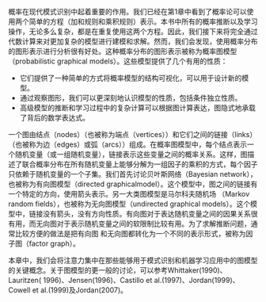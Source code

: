 概率在现代模式识别中起着重要的作用。我们已经在第1章中看到了概率论可以使用两个简单的方程（加和规则和乘积规则）表示。本书中所有的概率推断以及学习操作，无论多么复杂，都是在重复使用这两个方程。因此，我们接下来将完全通过代数计算来对更加复杂的模型进行建模和求解。然而，我们会发现，使用概率分布的图形表示进行分析很有好处。这种概率分布的图形表示被称为概率图模型（probabilistic graphical models）。这些模型提供了几个有用的性质：    

* 它们提供了一种简单的方式将概率模型的结构可视化，可以用于设计新的模型。    
* 通过观察图形，我们可以更深刻地认识模型的性质，包括条件独立性质。    
* 高级模型的推断和学习过程中的复杂计算可以根据图计算表达，图隐式地承载了背后的数学表达式。     


一个图由结点（nodes）（也被称为端点（vertices））和它们之间的链接（links）（也被称为边（edges）或弧（arcs））组成。在概率图模型中，每个结点表示一个随机变量（或一组随机变量），链接表示这些变量之间的概率关系。这样，图描述了联合概率分布在所有随机变量上能够分解为一组因子的乘积的方式，每个因子只依赖于随机变量的一个子集。我们首先讨论贝叶斯网络（Bayesian network），也被称为有向图模型（directed graphicalmodel）。这个模型中，图之间的链接有一个特定的方向，使用箭头表示。另一大类图模型是马尔科夫随机场 （Markov random fields），也被称为无向图模型（undirected graphical models）。这个模型中，链接没有箭头，没有方向性质。有向图对于表达随机变量之间的因果关系很有用，而无向图对于表示随机变量之间的软限制比较有用。为了求解推断问题，通常比较方便的做法是把有向图 和无向图都转化为一个不同的表示形式，被称为因子图（factor graph）。    

本章中，我们会将注意力集中在那些能够用于模式识别和机器学习应用中的图模型的关键概念。关于图模型的更一般的讨论，可以参考Whittaker(1990)、Lauritzen( 1996)、Jensen(1996)、Castillo et al.(1997)、Jordan(1999)、Cowell et al.(1999)及Jordan(2007)。    


